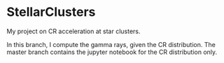 # StellarClusters
My project on CR acceleration at star clusters.

In this branch, I compute the gamma rays, given the CR distribution. The master branch contains the jupyter notebook for the CR distribution only.
